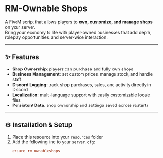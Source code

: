 # RM-Ownable Shops

A FiveM script that allows players to **own, customize, and manage shops** on your server.  
Bring your economy to life with player-owned businesses that add depth, roleplay opportunities, and server-wide interaction.  

---

## ✨ Features

- **Shop Ownership**: players can purchase and fully own shops  
- **Business Management**: set custom prices, manage stock, and handle staff  
- **Discord Logging**: track shop purchases, sales, and activity directly in Discord  
- **Localization**: multi-language support with easily customizable locale files  
- **Persistent Data**: shop ownership and settings saved across restarts  

---

## ⚙️ Installation & Setup

1. Place this resource into your `resources` folder  
2. Add the following line to your `server.cfg`:  
   ```ini
   ensure rm-ownableshops
